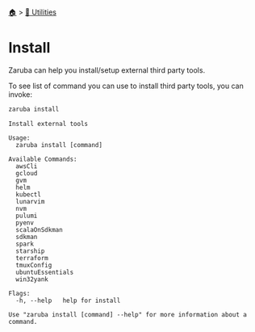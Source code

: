 <!--startTocheader-->
[🏠](../README.md) > [🔧 Utilities](README.md)
# Install
<!--endTocheader-->

Zaruba can help you install/setup external third party tools.

To see list of command you can use to install third party tools, you can invoke:

<!--startCode-->
```bash
zaruba install
```

````
Install external tools

Usage:
  zaruba install [command]

Available Commands:
  awsCli           
  gcloud           
  gvm              
  helm             
  kubectl          
  lunarvim         
  nvm              
  pulumi           
  pyenv            
  scalaOnSdkman    
  sdkman           
  spark            
  starship         
  terraform        
  tmuxConfig       
  ubuntuEssentials 
  win32yank        

Flags:
  -h, --help   help for install

Use "zaruba install [command] --help" for more information about a command.

````
<!--endCode-->

<!--startTocSubTopic-->
<!--endTocSubTopic-->